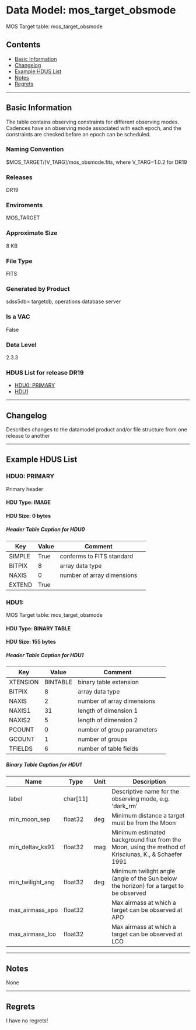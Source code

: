 # Data Model: mos_target_obsmode


MOS Target table: mos_target_obsmode


## Contents
- [Basic Information](#basic-information)
- [Changelog](#changelog)
- [Example HDUS List](#example-hdus-list)
- [Notes](#notes)
- [Regrets](#regrets)
---

## Basic Information
The table contains observing constraints for different observing modes. Cadences have an observing mode associated with each epoch, and the constraints are checked before an epoch can be scheduled.

### Naming Convention
$MOS_TARGET/[V_TARG]/mos_obsmode.fits, where V_TARG=1.0.2 for DR19

### Releases
DR19

### Enviroments
MOS_TARGET

### Approximate Size
8 KB

### File Type
FITS

### Generated by Product
sdss5db> targetdb, operations database server

### Is a VAC
False

### Data Level
2.3.3

### HDUS List for release DR19
  - [HDU0: PRIMARY](#hdu0-primary)
  - [HDU1](#hdu1)

---

## Changelog
Describes changes to the datamodel product and/or file structure from one release to another

---
## Example HDUS List

### HDU0: PRIMARY
Primary header

#### HDU Type: IMAGE
#### HDU Size:  0 bytes

##### Header Table Caption for HDU0
Key | Value | Comment | |
| --- | --- | --- | --- |
| SIMPLE | True | conforms to FITS standard |
| BITPIX | 8 | array data type |
| NAXIS | 0 | number of array dimensions |
| EXTEND | True |  |



### HDU1: 
MOS Target table: mos_target_obsmode

#### HDU Type: BINARY TABLE
#### HDU Size:  155 bytes

##### Header Table Caption for HDU1
Key | Value | Comment | |
| --- | --- | --- | --- |
| XTENSION | BINTABLE | binary table extension |
| BITPIX | 8 | array data type |
| NAXIS | 2 | number of array dimensions |
| NAXIS1 | 31 | length of dimension 1 |
| NAXIS2 | 5 | length of dimension 2 |
| PCOUNT | 0 | number of group parameters |
| GCOUNT | 1 | number of groups |
| TFIELDS | 6 | number of table fields |

##### Binary Table Caption for HDU1
Name | Type | Unit | Description |
| --- | --- | --- | --- |
 | label | char[11] |  | Descriptive name for the observing mode, e.g. 'dark_rm' |
 | min_moon_sep | float32 | deg | Minimum distance a target must be from the Moon |
 | min_deltav_ks91 | float32 | mag | Minimum estimated background flux from the Moon, using the method of Krisciunas, K., & Schaefer 1991 |
 | min_twilight_ang | float32 | deg | Minimum twilight angle (angle of the Sun below the horizon) for a target to be observed |
 | max_airmass_apo | float32 |  | Max airmass at which a target can be observed at APO |
 | max_airmass_lco | float32 |  | Max airmass at which a target can be observed at LCO |



---
## Notes
None

---
## Regrets
I  have no regrets!